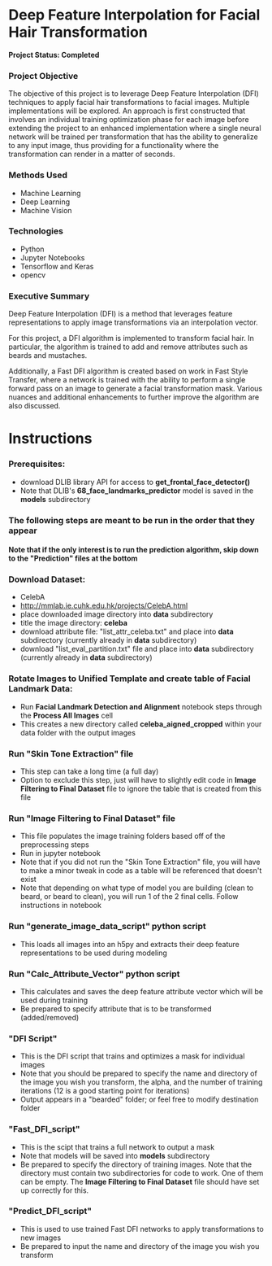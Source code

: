 # Deep Feature Interpolation for Facial Hair Transformation

**Project Status: Completed**

### Project Objective
The objective of this project is to leverage Deep Feature Interpolation (DFI) techniques to apply facial hair transformations to facial images. Multiple implementations will be explored. An approach is first constructed that involves an individual training optimization phase for each image before extending the project to an enhanced implementation where a single neural network will be trained per transformation that has the ability to generalize to any input image, thus providing for a functionality where the transformation can render in a matter of seconds.

### Methods Used
- Machine Learning
- Deep Learning
- Machine Vision

### Technologies
- Python
- Jupyter Notebooks
- Tensorflow and Keras
- opencv

### Executive Summary
Deep Feature Interpolation (DFI) is a method that leverages feature representations to apply image transformations via an interpolation vector. 

For this project, a DFI algorithm is implemented to transform facial hair. In particular, the algorithm is trained to add and remove attributes such as beards and mustaches. 

Additionally, a Fast DFI algorithm is created based on work in Fast Style Transfer, where a network is trained with the ability to perform a single forward pass on an image to generate a facial transformation mask. Various nuances and additional enhancements to further improve the algorithm are also discussed.


# Instructions

### Prerequisites:
- download DLIB library API for access to **get_frontal_face_detector()**
- Note that DLIB's **68_face_landmarks_predictor** model is saved in the **models** subdirectory

### The following steps are meant to be run in the order that they appear
#### Note that if the only interest is to run the prediction algorithm, skip down to the "Prediction" files at the bottom


### Download Dataset:
- CelebA
- http://mmlab.ie.cuhk.edu.hk/projects/CelebA.html
- place downloaded image directory into **data** subdirectory
- title the image directory: **celeba**
- download attribute file: "list_attr_celeba.txt" and place into **data** subdirectory (currently already in **data** subdirectory)
- download "list_eval_partition.txt" file and place into **data** subdirectory (currently already in **data** subdirectory)


### Rotate Images to Unified Template and create table of Facial Landmark Data:
- Run **Facial Landmark Detection and Alignment** notebook steps through the **Process All Images** cell
- This creates a new directory called **celeba_aigned_cropped** within your data folder with the output images


### Run "Skin Tone Extraction" file
- This step can take a long time (a full day)
- Option to exclude this step, just will have to slightly edit code in **Image Filtering to Final Dataset** file to ignore the table that is created from this file


### Run "Image Filtering to Final Dataset" file
- This file populates the image training folders based off of the preprocessing steps
- Run in jupyter notebook
- Note that if you did not run the "Skin Tone Extraction" file, you will have to make a minor tweak in code as a table will be referenced that doesn't exist
- Note that depending on what type of model you are building (clean to beard, or beard to clean), you will run 1 of the 2 final cells. Follow instructions in notebook


### Run "generate_image_data_script" python script
- This loads all images into an h5py and extracts their deep feature representations to be used during modeling

### Run "Calc_Attribute_Vector" python script
- This calculates and saves the deep feature attribute vector which will be used during training
- Be prepared to specify attribute that is to be transformed (added/removed)

### "DFI Script"
- This is the DFI script that trains and optimizes a mask for individual images
- Note that you should be prepared to specify the name and directory of the image you wish you transform, the alpha, and the number of training iterations (12 is a good starting point for iterations)
- Output appears in a "bearded" folder; or feel free to modify destination folder


### "Fast_DFI_script"
- This is the scipt that trains a full network to output a mask
- Note that models will be saved into **models** subdirectory
- Be prepared to specify the directory of training images. Note that the directory must contain two subdirectories for code to work. One of them can be empty. The **Image Filtering to Final Dataset** file should have set up correctly for this.


### "Predict_DFI_script"
- This is used to use trained Fast DFI networks to apply transformations to new images
- Be prepared to input the name and directory of the image you wish you transform
